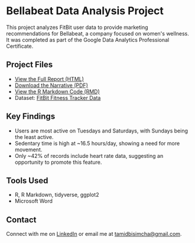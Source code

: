 # Bellabeat Data Analysis Project

This project analyzes FitBit user data to provide marketing recommendations for Bellabeat, a company focused on women's wellness. It was completed as part of the Google Data Analytics Professional Certificate.

## Project Files
- [View the Full Report (HTML)](analyze_data.html)
- [Download the Narrative (PDF)](Bellabeat%20Capstone%20Project.pdf)
- [View the R Markdown Code (RMD)](analyze_data.Rmd)
- Dataset: [FitBit Fitness Tracker Data](https://www.kaggle.com/datasets/arashnic/fitbit)

## Key Findings
- Users are most active on Tuesdays and Saturdays, with Sundays being the least active.
- Sedentary time is high at ~16.5 hours/day, showing a need for more movement.
- Only ~42% of records include heart rate data, suggesting an opportunity to promote this feature.

## Tools Used
- R, R Markdown, tidyverse, ggplot2
- Microsoft Word

## Contact
Connect with me on [LinkedIn](www.linkedin.com/in/simcha-tropp) or email me at tamidbisimcha@gmail.com.